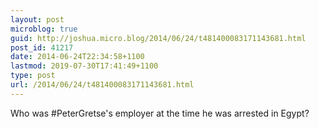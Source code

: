 ```yaml
---
layout: post
microblog: true
guid: http://joshua.micro.blog/2014/06/24/t481400083171143681.html
post_id: 41217
date: 2014-06-24T22:34:58+1100
lastmod: 2019-07-30T17:41:49+1100
type: post
url: /2014/06/24/t481400083171143681.html
---
```

Who was #PeterGretse's employer at the time he was arrested in Egypt?
